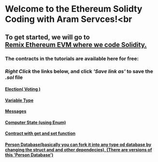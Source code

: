 # Welcome to the Ethereum Solidty Coding with Aram Servces!<br
## To get started, we will go to <br>[Remix Ethereum EVM where we code Solidity.](remix.ethereum.org)<br>

### The contracts in the tutorials are available here for free:<br>
### *Right Click* the links below, and click *'Save link as'* to save the *.sol* file
#### [Election( Voting )](https://tinyurl.com/votewithsolidity)<br>
#### [Variable Type](https://tinyurl.com/vartypesolidity)<br>
#### [Messages](https://tinyurl.com/messagesendrecievesol)<br>
#### [Computer State (using Enum)](https://tinyurl.com/computerstate)<br>
#### [Contract with get and set function](https://tinyurl.com/variablesol)<br>
#### [Person Database(basically you can fork it into any type od database by changing the struct and and other dependecies), (There are versions of this 'Person Database')](https://tinyurl.com/Person2520Databasesol)<br>
